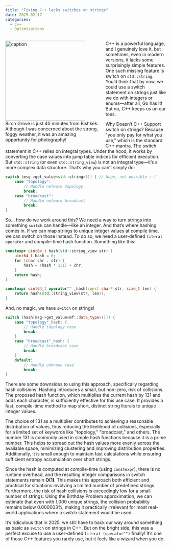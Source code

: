 ```yaml
---
title: "Fixing C++ lacks switches on strings"
date: 2025-02-17
categories:
  - C++
  - Optimizations
---
```


<figure style="float: left; width: 300px; margin: 0 1em 1em 0;" markdown>
  <a href="https://sysdev.me/img/Birch-Grove.jpeg" target="_blank">
    <img src="https://sysdev.me/img/Birch-Grove.jpeg" alt="caption" width="250">
  </a>
  <figcaption>
    Birch Grove is just 40 minutes from Bishkek. Although I was concerned about the strong, foggy weather, it was an amazing opportunity for photography!
  </figcaption>
</figure>

C++ is a powerful language, and I genuinely love it, but sometimes, even in modern versions, it lacks some surprisingly simple features. One such missing feature is switch on `std::string`. You’d think that by now, we could use a switch statement on strings just like we do with integers or enums—after all, Go has it! But no, C++ keeps us on our toes.

Why Doesn’t C++ Support switch on strings? Because "you only pay for what you use," which is the standard C++ mantra. The switch statement in C++ relies on integral types. Under the hood, it works by converting the case values into jump table indices for efficient execution. But `std::string` (or even `std::string_view`) is not an integral type—it’s a more complex data structure. That’s why you can’t simply do:

```cpp
switch (msg->get_value<std::string>()) { // Nope, not possible :-(
    case "topology":
        // Handle network topology
        break;
    case "broadcast":
        // Handle network broadcast
        break;
}
```
<!-- more -->
So… how do we work around this? We need a way to turn strings into something `switch` can handle—like an integer. And that’s where hashing comes in. If we can map strings to unique integer values at compile time, we can switch on those instead. To do so, we need a user-defined `literal operator` and compile-time hash function. Something like this:

```cpp
constexpr uint64_t hash(std::string_view str) {
    uint64_t hash = 0;
    for (char chr : str) {
        hash = (hash * 131) + chr;
    }
    return hash;
}

constexpr uint64_t operator"" _hash(const char* str, size_t len) {
    return hash(std::string_view(str, len));
}
```

And, no magic, we have `switch` on strings!

```cpp
switch (hash(msg->get_value<mf::data_type>())) {
    case "topology"_hash: {
        // Handle topology case
        break;
    }
    case "broadcast"_hash: {
        // Handle broadcast case
        break;
    }
    default:
        // Handle unknown case
        break;
}
```

There are some downsides to using this approach, specifically regarding hash collisions. Hashing introduces a small, but non-zero, risk of collisions. The proposed hash function, which multiplies the current hash by 131 and adds each character, is sufficiently effective for this use case. It provides a fast, compile-time method to map short, distinct string literals to unique integer values.

The choice of 131 as a multiplier contributes to achieving a reasonable distribution of values, thus reducing the likelihood of collisions, especially for a limited set of keywords like "topology," "broadcast," and others. The number 131 is commonly used in simple hash functions because it is a prime number. This helps to spread out the hash values more evenly across the available space, minimizing clustering and improving distribution properties. Additionally, it is small enough to maintain fast calculations while ensuring sufficient entropy accumulation over short strings.

Since the hash is computed at compile-time (using `constexpr`), there is no runtime overhead, and the resulting integer comparisons in switch statements remain **O(1)**. This makes this approach both efficient and practical for situations involving a limited number of predefined strings. Furthermore, the risk of hash collisions is exceedingly low for a small number of strings. Using the Birthday Problem approximation, we can estimate that even with 1,000 unique strings, the collision probability remains below 0.000003%, making it practically irrelevant for most real-world applications where a switch statement would be used.

It’s ridiculous that in 2025, we still have to hack our way around something as basic as `switch` on strings in C++. But on the bright side, this was a perfect excuse to use a user-defined `literal (operator"")` finally! It’s one of those C++ features you rarely use, but it feels like a wizard when you do.